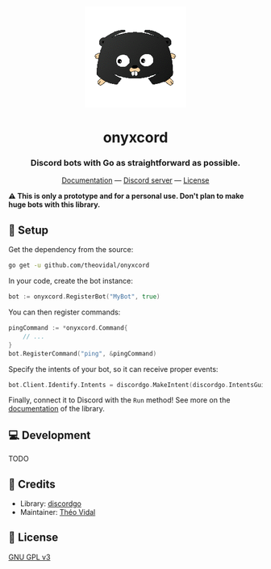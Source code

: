 <div align="center">
    <img src="./onyxcord.png" alt="onyxcord"/>
    <h1>onyxcord</h1>
    <h3>Discord bots with Go as straightforward as possible.</h3>
    <a href="https://pkg.go.dev/github.com/theovidal/onyxcord">Documentation</a> — <a href="https://discord.gg/QGGSTXy">Discord server</a> — <a href="./LICENSE">License</a>
</div>

**⚠ This is only a prototype and for a personal use. Don't plan to make huge bots with this library.**

## 🔧 Setup

Get the dependency from the source:

```bash
go get -u github.com/theovidal/onyxcord
```

In your code, create the bot instance:

```go
bot := onyxcord.RegisterBot("MyBot", true)
```

You can then register commands:

```go
pingCommand := *onyxcord.Command{
	// ...
}
bot.RegisterCommand("ping", &pingCommand)
```

Specify the intents of your bot, so it can receive proper events:

```go
bot.Client.Identify.Intents = discordgo.MakeIntent(discordgo.IntentsGuildMessages | discordgo.IntentsDirectMessages)
```

Finally, connect it to Discord with the `Run` method! See more on the [documentation](https://pkg.go.dev/github.com/theovidal/onyxcord) of the library.

## 💻 Development

TODO

## 📜 Credits

- Library: [discordgo](https://github.com/bwmarrin/discordgo)
- Maintainer: [Théo Vidal](https://github.com/theovidal)

## 🔐 License

[GNU GPL v3](./LICENSE)
